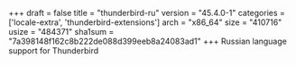 +++
draft = false
title = "thunderbird-ru"
version = "45.4.0-1"
categories = ['locale-extra', 'thunderbird-extensions']
arch = "x86_64"
size = "410716"
usize = "484371"
sha1sum = "7a398148f162c8b222de088d399eeb8a24083ad1"
+++
Russian language support for Thunderbird